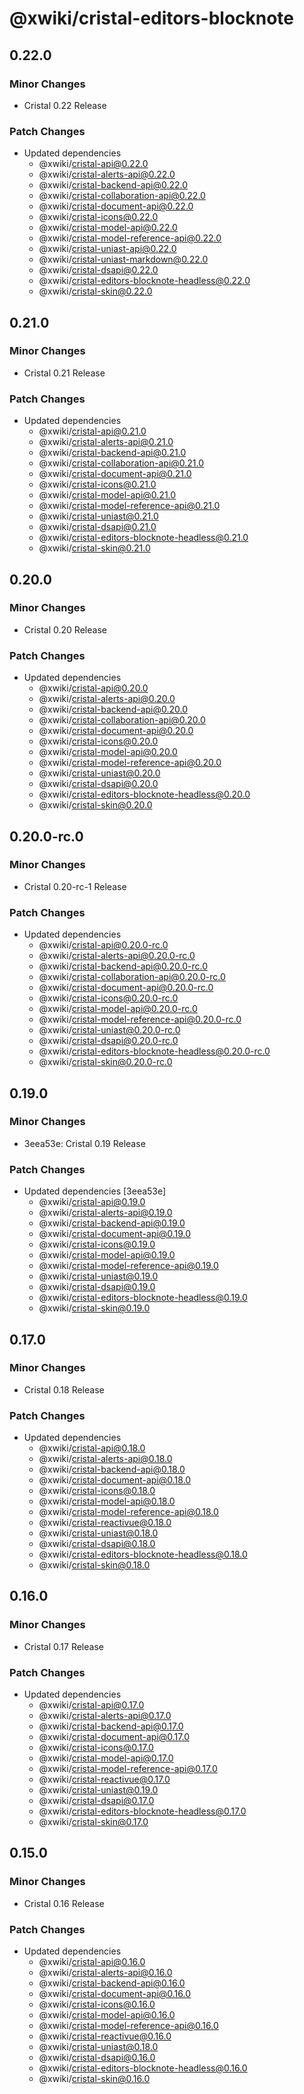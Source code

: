 # @xwiki/cristal-editors-blocknote

## 0.22.0

### Minor Changes

- Cristal 0.22 Release

### Patch Changes

- Updated dependencies
  - @xwiki/cristal-api@0.22.0
  - @xwiki/cristal-alerts-api@0.22.0
  - @xwiki/cristal-backend-api@0.22.0
  - @xwiki/cristal-collaboration-api@0.22.0
  - @xwiki/cristal-document-api@0.22.0
  - @xwiki/cristal-icons@0.22.0
  - @xwiki/cristal-model-api@0.22.0
  - @xwiki/cristal-model-reference-api@0.22.0
  - @xwiki/cristal-uniast-api@0.22.0
  - @xwiki/cristal-uniast-markdown@0.22.0
  - @xwiki/cristal-dsapi@0.22.0
  - @xwiki/cristal-editors-blocknote-headless@0.22.0
  - @xwiki/cristal-skin@0.22.0

## 0.21.0

### Minor Changes

- Cristal 0.21 Release

### Patch Changes

- Updated dependencies
  - @xwiki/cristal-api@0.21.0
  - @xwiki/cristal-alerts-api@0.21.0
  - @xwiki/cristal-backend-api@0.21.0
  - @xwiki/cristal-collaboration-api@0.21.0
  - @xwiki/cristal-document-api@0.21.0
  - @xwiki/cristal-icons@0.21.0
  - @xwiki/cristal-model-api@0.21.0
  - @xwiki/cristal-model-reference-api@0.21.0
  - @xwiki/cristal-uniast@0.21.0
  - @xwiki/cristal-dsapi@0.21.0
  - @xwiki/cristal-editors-blocknote-headless@0.21.0
  - @xwiki/cristal-skin@0.21.0

## 0.20.0

### Minor Changes

- Cristal 0.20 Release

### Patch Changes

- Updated dependencies
  - @xwiki/cristal-api@0.20.0
  - @xwiki/cristal-alerts-api@0.20.0
  - @xwiki/cristal-backend-api@0.20.0
  - @xwiki/cristal-collaboration-api@0.20.0
  - @xwiki/cristal-document-api@0.20.0
  - @xwiki/cristal-icons@0.20.0
  - @xwiki/cristal-model-api@0.20.0
  - @xwiki/cristal-model-reference-api@0.20.0
  - @xwiki/cristal-uniast@0.20.0
  - @xwiki/cristal-dsapi@0.20.0
  - @xwiki/cristal-editors-blocknote-headless@0.20.0
  - @xwiki/cristal-skin@0.20.0

## 0.20.0-rc.0

### Minor Changes

- Cristal 0.20-rc-1 Release

### Patch Changes

- Updated dependencies
  - @xwiki/cristal-api@0.20.0-rc.0
  - @xwiki/cristal-alerts-api@0.20.0-rc.0
  - @xwiki/cristal-backend-api@0.20.0-rc.0
  - @xwiki/cristal-collaboration-api@0.20.0-rc.0
  - @xwiki/cristal-document-api@0.20.0-rc.0
  - @xwiki/cristal-icons@0.20.0-rc.0
  - @xwiki/cristal-model-api@0.20.0-rc.0
  - @xwiki/cristal-model-reference-api@0.20.0-rc.0
  - @xwiki/cristal-uniast@0.20.0-rc.0
  - @xwiki/cristal-dsapi@0.20.0-rc.0
  - @xwiki/cristal-editors-blocknote-headless@0.20.0-rc.0
  - @xwiki/cristal-skin@0.20.0-rc.0

## 0.19.0

### Minor Changes

- 3eea53e: Cristal 0.19 Release

### Patch Changes

- Updated dependencies [3eea53e]
  - @xwiki/cristal-api@0.19.0
  - @xwiki/cristal-alerts-api@0.19.0
  - @xwiki/cristal-backend-api@0.19.0
  - @xwiki/cristal-document-api@0.19.0
  - @xwiki/cristal-icons@0.19.0
  - @xwiki/cristal-model-api@0.19.0
  - @xwiki/cristal-model-reference-api@0.19.0
  - @xwiki/cristal-uniast@0.19.0
  - @xwiki/cristal-dsapi@0.19.0
  - @xwiki/cristal-editors-blocknote-headless@0.19.0
  - @xwiki/cristal-skin@0.19.0

## 0.17.0

### Minor Changes

- Cristal 0.18 Release

### Patch Changes

- Updated dependencies
  - @xwiki/cristal-api@0.18.0
  - @xwiki/cristal-alerts-api@0.18.0
  - @xwiki/cristal-backend-api@0.18.0
  - @xwiki/cristal-document-api@0.18.0
  - @xwiki/cristal-icons@0.18.0
  - @xwiki/cristal-model-api@0.18.0
  - @xwiki/cristal-model-reference-api@0.18.0
  - @xwiki/cristal-reactivue@0.18.0
  - @xwiki/cristal-uniast@0.18.0
  - @xwiki/cristal-dsapi@0.18.0
  - @xwiki/cristal-editors-blocknote-headless@0.18.0
  - @xwiki/cristal-skin@0.18.0

## 0.16.0

### Minor Changes

- Cristal 0.17 Release

### Patch Changes

- Updated dependencies
  - @xwiki/cristal-api@0.17.0
  - @xwiki/cristal-alerts-api@0.17.0
  - @xwiki/cristal-backend-api@0.17.0
  - @xwiki/cristal-document-api@0.17.0
  - @xwiki/cristal-icons@0.17.0
  - @xwiki/cristal-model-api@0.17.0
  - @xwiki/cristal-model-reference-api@0.17.0
  - @xwiki/cristal-reactivue@0.17.0
  - @xwiki/cristal-uniast@0.19.0
  - @xwiki/cristal-dsapi@0.17.0
  - @xwiki/cristal-editors-blocknote-headless@0.17.0
  - @xwiki/cristal-skin@0.17.0

## 0.15.0

### Minor Changes

- Cristal 0.16 Release

### Patch Changes

- Updated dependencies
  - @xwiki/cristal-api@0.16.0
  - @xwiki/cristal-alerts-api@0.16.0
  - @xwiki/cristal-backend-api@0.16.0
  - @xwiki/cristal-document-api@0.16.0
  - @xwiki/cristal-icons@0.16.0
  - @xwiki/cristal-model-api@0.16.0
  - @xwiki/cristal-model-reference-api@0.16.0
  - @xwiki/cristal-reactivue@0.16.0
  - @xwiki/cristal-uniast@0.18.0
  - @xwiki/cristal-dsapi@0.16.0
  - @xwiki/cristal-editors-blocknote-headless@0.16.0
  - @xwiki/cristal-skin@0.16.0
